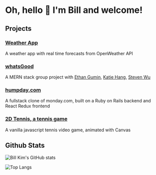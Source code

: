 # Oh, hello 👋 I'm Bill and welcome!

## Projects

### [Weather App](https://weather-app-ywbk.herokuapp.com/)
A weather app with real time forecasts from OpenWeather API

### [whatsGood](https://whats-good-now.herokuapp.com/#/)
A MERN stack group project with [Ethan Gumin](https://github.com/ethangumin), [Katie Hang](https://github.com/johnda911), [Steven Wu](https://github.com/swusteven)

### [humpday.com](https://humpday.herokuapp.com/#/)
A fullstack clone of monday.com, built on a Ruby on Rails backend and React Redux frontend

### [2D Tennis, a tennis game](https://ywbk.github.io/tennis_game/)
A vanilla javascript tennis video game, animated with Canvas

## Github Stats

![Bill Kim's GitHub stats](https://github-readme-stats.vercel.app/api?username=ywbk&theme=dracula&show_icons=true&count_private=true)

![Top Langs](https://github-readme-stats.vercel.app/api/top-langs/?username=ywbk&layout=compact&theme=dracula)


<!--
**YWBK/YWBK** is a ✨ _special_ ✨ repository because its `README.md` (this file) appears on your GitHub profile.

Here are some ideas to get you started:

- 🔭 I’m currently working on ...
- 🌱 I’m currently learning ...
- 👯 I’m looking to collaborate on ...
- 🤔 I’m looking for help with ...
- 💬 Ask me about ...
- 📫 How to reach me: ...
- 😄 Pronouns: ...
- ⚡ Fun fact: ...
-->
